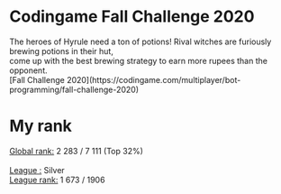 <h1>Codingame Fall Challenge 2020</h1>
The heroes of Hyrule need a ton of potions! Rival witches are furiously brewing potions in their hut,
<br>come up with the best brewing strategy to earn more rupees than the opponent.
<br> [Fall Challenge 2020](https://codingame.com/multiplayer/bot-programming/fall-challenge-2020)

<h1>My rank</h1>

<u>Global rank:</u> 2 283 / 7 111 (Top 32%)
<br>
<br>
<u>League :</u> Silver
<br>
<u>League rank:</u> 1 673 / 1906 